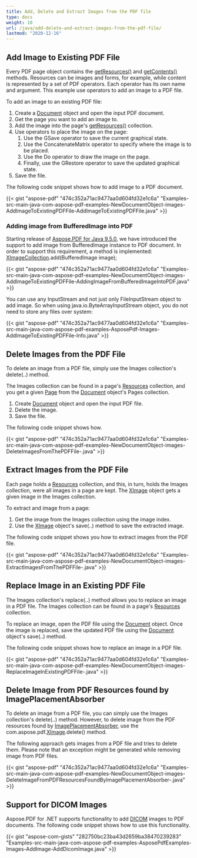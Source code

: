```yaml
---
title: Add, Delete and Extract Images from the PDF file
type: docs
weight: 10
url: /java/add-delete-and-extract-images-from-the-pdf-file/
lastmod: "2020-12-16"
---
```


## **Add Image to Existing PDF File**
Every PDF page object contains the [getResources()](https://apireference.aspose.com/java/pdf/com.aspose.pdf/Page#getResources--) and [getContents()](https://apireference.aspose.com/java/pdf/com.aspose.pdf/Page#getContents--) methods. Resources can be images and forms, for example, while content is represented by a set of PDF operators. Each operator has its own name and argument. This example use operators to add an image to a PDF file.

To add an image to an existing PDF file:

1. Create a [Document](https://apireference.aspose.com/java/pdf/com.aspose.pdf/Document) object and open the input PDF document.
1. Get the page you want to add an image to.
1. Add the image into the page's [getResources()](https://apireference.aspose.com/java/pdf/com.aspose.pdf/Page#getResources--) collection.
1. Use operators to place the image on the page:
   1. Use the GSave operator to save the current graphical state.
   1. Use the ConcatenateMatrix operator to specify where the image is to be placed.
   1. Use the Do operator to draw the image on the page.
   1. Finally, use the GRestore operator to save the updated graphical state.
1. Save the file.

The following code snippet shows how to add image to a PDF document.



{{< gist "aspose-pdf" "474c352a71ac9477aa0d604fd32e1c6a" "Examples-src-main-java-com-aspose-pdf-examples-NewDocumentObject-images-AddImageToExistingPDFFile-AddImageToExistingPDFFile.java" >}}
### **Adding image from BufferedImage into PDF**
Starting release of [Aspose.PDF for Java 9.5.0](http://www.aspose.com/community/files/72/java-components/aspose.pdf-for-java/entry576058.aspx), we have introduced the support to add image from BufferedImage instance to PDF document. In order to support this requirement, a method is implemented: [XImageCollection](http://www.aspose.com/api/java/pdf/com.aspose.pdf/classes/XImageCollection).add(BufferedImage image);

{{< gist "aspose-pdf" "474c352a71ac9477aa0d604fd32e1c6a" "Examples-src-main-java-com-aspose-pdf-examples-NewDocumentObject-images-AddImageToExistingPDFFile-AddingImageFromBufferedImageIntoPDF.java" >}}


You can use any InputStream and not just only FileInputStream object to add image. So when using java.io.ByteArrayInputStream object, you do not need to store any files over system:

{{< gist "aspose-pdf" "474c352a71ac9477aa0d604fd32e1c6a" "Examples-src-main-java-com-aspose-pdf-examples-AsposePdf-Images-AddImageToExistingPDFFile-Info.java" >}}
## **Delete Images from the PDF File**
To delete an image from a PDF file, simply use the Images collection's delete(..) method.

The Images collection can be found in a page's [Resources](https://apireference.aspose.com/java/pdf/com.aspose.pdf/Resources) collection, and you get a given [Page](https://apireference.aspose.com/java/pdf/com.aspose.pdf/Page) from the [Document](https://apireference.aspose.com/java/pdf/com.aspose.pdf/Document) object's Pages collection.

1. Create [Document](https://apireference.aspose.com/java/pdf/com.aspose.pdf/Document) object and open the input PDF file.
1. Delete the image.
1. Save the file.

The following code snippet shows how.

{{< gist "aspose-pdf" "474c352a71ac9477aa0d604fd32e1c6a" "Examples-src-main-java-com-aspose-pdf-examples-NewDocumentObject-images-DeleteImagesFromThePDFFile-.java" >}}
## **Extract Images from the PDF File**
Each page holds a [Resources](https://apireference.aspose.com/java/pdf/com.aspose.pdf/Resources) collection, and this, in turn, holds the Images collection, were all images in a page are kept. The [XImage](https://apireference.aspose.com/java/pdf/com.aspose.pdf/XImage) object gets a given image in the Images collection.

To extract and image from a page:

1. Get the image from the Images collection using the image index.
1. Use the [XImage](https://apireference.aspose.com/java/pdf/com.aspose.pdf/XImage) object's save(..) method to save the extracted image.

The following code snippet shows you how to extract images from the PDF file.

{{< gist "aspose-pdf" "474c352a71ac9477aa0d604fd32e1c6a" "Examples-src-main-java-com-aspose-pdf-examples-NewDocumentObject-images-ExtractImagesFromThePDFFile-.java" >}}
## **Replace Image in an Existing PDF File**
The Images collection's replace(..) method allows you to replace an image in a PDF file. The Images collection can be found in a page's [Resources](https://apireference.aspose.com/java/pdf/com.aspose.pdf/Resources) collection.

To replace an image, open the PDF file using the [Document](https://apireference.aspose.com/java/pdf/com.aspose.pdf/Document) object. Once the image is replaced, save the updated PDF file using the [Document](https://apireference.aspose.com/java/pdf/com.aspose.pdf/Document) object's save(..) method.

The following code snippet shows how to replace an image in a PDF file.

{{< gist "aspose-pdf" "474c352a71ac9477aa0d604fd32e1c6a" "Examples-src-main-java-com-aspose-pdf-examples-NewDocumentObject-images-ReplaceImageInExistingPDFFile-.java" >}}
## **Delete Image from PDF Resources found by ImagePlacementAbsorber**
To delete an image from a PDF file, you can simply use the Images collection's delete(..) method. However, to delete image from the PDF resources found by [ImagePlacementAbsorber](https://apireference.aspose.com/java/pdf/com.aspose.pdf/ImagePlacementAbsorber), use the com.aspose.pdf.[XImage](https://apireference.aspose.com/java/pdf/com.aspose.pdf/XImage).delete() method.

The following approach gets images from a PDF file and tries to delete them. Please note that an exception might be generated while removing image from PDF files.

{{< gist "aspose-pdf" "474c352a71ac9477aa0d604fd32e1c6a" "Examples-src-main-java-com-aspose-pdf-examples-NewDocumentObject-images-DeleteImageFromPDFResourcesFoundByImagePlacementAbsorber-.java" >}}
## **Support for DICOM Images**
Aspose.PDF for .NET supports functionality to add [DICOM](https://wiki.fileformat.com/image/dicom/) images to PDF documents. The following code snippet shows how to use this functionality.

{{< gist "aspose-com-gists" "282750bc23ba43d2659ba38470239283" "Examples-src-main-java-com-aspose-pdf-examples-AsposePdfExamples-Images-AddImage-AddDicomImage.java" >}}

